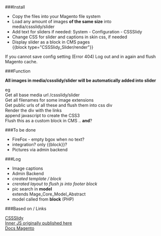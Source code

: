 
###Install  
+ Copy the files into your Magento file system  
+ Load any amount of images **of the same size** into  
    media/cssslidy/slider  
+ Add text for sliders if needed: System - Configuration - CSSSlidy
+ Change CSS for slider and captions in skin css, if needed  
+ Display slider as a block in CMS pages  
    {{block type="CSSSlidy_Slider/render"}}
  
If you cannot save config setting (Error 404) Log out and in again and flush Magento cache.  
  
###Function  
  
**All images in media/cssslidy/slider will be automatically added into slider**  
  
eg  
Get all base media url /cssslidy/slider  
Get all filenames for some image extensions  
Get public urls of all these and flush them into css div  
Render the div with the links  
append javascript to create the CSS3  
Flush this as a custom block in CMS .. **and**?  

  
###To be done  
+ FireFox - empty bgox when no text?
+ integration? only {{block}}?  
+ Pictures via admin backend  

###Log  
+ Image captions
+ Admin Backend  
+ *created template / block*  
+ *crerated layout to flush js into footer block*  
+ pic search in **model**  
    extends Mage_Core_Model_Abstract  
+ model called from **block** (PHP)

###Based on / Links  

[CSSSlidy](http://dudleystorey.github.io/CSSslidy/)  
[Inner JS originally published here](http://demosthenes.info/blog/838/CSSslidy-An-Auto-Generated-Responsive-CSS3-Image-Slider)  
[Docs Magento](http://docs.magentocommerce.com/)  
